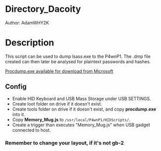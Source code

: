 # Directory_Dacoity

Author: AdamWHY2K

# Description
This script can be used to dump lsass.exe to the P4wnP1.
The .dmp file created can then later be analysed for plaintext passwords and hashes.

[Procdump.exe available for download from Microsoft](https://docs.microsoft.com/en-us/sysinternals/downloads/procdump)

## Config

* Enable HID Keyboard and USB Mass Storage under USB SETTINGS.
* Create loot folder on drive if it doesn't exist.
* Create tools folder on drive if it doesn't exist, and copy **procdump.exe** into it.
* Copy **Memory_Mug.js** to ```/usr/local/P4wnP1/HIDScripts/```.
* Create a trigger than executes "Memory_Mug.js" when USB gadget connected to host.

### Remember to change your layout, if it's not gb-2
